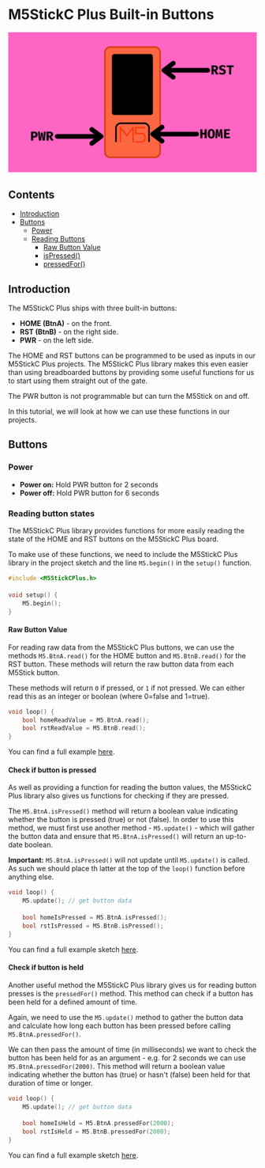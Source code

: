 # M5StickC Plus Built-in Buttons

![](images/M5Stick_Buttons.png)

## Contents

- [Introduction](#introduction)
- [Buttons](#buttons)
    - [Power](#power)
    - [Reading Buttons](#reading-button-states)
        - [Raw Button Value](#raw-button-value)
        - [isPressed()](#check-if-button-is-pressed)
        - [pressedFor()](#check-if-button-is-held)

## Introduction
The M5StickC Plus ships with three built-in buttons:

- **HOME (BtnA)** - on the front.
- **RST (BtnB)** - on the right side. 
- **PWR** - on the left side. 

The HOME and RST buttons can be programmed to be used as inputs in our M5StickC Plus projects. The M5StickC Plus library makes this even easier than using breadboarded buttons by providing some useful functions for us to start using them straight out of the gate.

The PWR button is not programmable but can turn the M5Stick on and off.

In this tutorial, we will look at how we can use these functions in our projects.

## Buttons
### Power

- **Power on:** Hold PWR button for 2 seconds
- **Power off:** Hold PWR button for 6 seconds

### Reading button states
The M5StickC Plus library provides functions for more easily reading the state of the HOME and RST buttons on the M5StickC Plus board.

To make use of these functions, we need to include the M5StickC Plus library in the project sketch and the line <code>M5.begin()</code> in the <code>setup()</code> function.

``` cpp
#include <M5StickCPlus.h>

void setup() {
    M5.begin();
}
```

#### Raw Button Value
For reading raw data from the M5StickC Plus buttons, we can use the methods <code>M5.BtnA.read()</code> for the HOME button and <code>M5.BtnB.read()</code> for the RST button. These methods will return the raw button data from each M5Stick button. 

These methods will return <code>0</code> if pressed, or <code>1</code> if not pressed. We can either read this as an integer or boolean (where 0=false and 1=true).

``` cpp
void loop() {
    bool homeReadValue = M5.BtnA.read();
    bool rstReadValue = M5.BtnB.read();
}
```

You can find a full example [here](M5_Buttons_Raw/M5_Buttons_Raw.ino).

#### Check if button is pressed
As well as providing a function for reading the button values, the M5StickC Plus library also gives us functions for checking if they are pressed.

The <code>M5.BtnA.isPressed()</code> method will return a boolean value indicating whether the button is pressed (true) or not (false). In order to use this method, we must first use another method - <code>M5.update()</code> - which will gather the button data and ensure that <code>M5.BtnA.isPressed()</code> will return an up-to-date boolean.

**Important:** <code>M5.BtnA.isPressed()</code> will not update until <code>M5.update()</code> is called. As such we should place th latter at the top of the <code>loop()</code> function before anything else.

``` cpp
void loop() {
    M5.update(); // get button data

    bool homeIsPressed = M5.BtnA.isPressed();
    bool rstIsPressed = M5.BtnB.isPressed();
}
```

You can find a full example sketch [here](M5_Buttons_IsPressed/M5_Buttons_IsPressed.ino).

#### Check if button is held
Another useful method the M5StickC Plus library gives us for reading button presses is the <code>pressedFor()</code> method. This method can check if a button has been held for a defined amount of time.

Again, we need to use the <code>M5.update()</code> method to gather the button data and calculate how long each button has been pressed before calling <code>M5.BtnA.pressedFor()</code>. 

We can then pass the amount of time (in milliseconds) we want to check the button has been held for as an argument - e.g. for 2 seconds we can use <code>M5.BtnA.pressedFor(2000)</code>. This method will return a boolean value indicating whether the button has (true) or hasn't (false) been held for that duration of time or longer.

``` cpp
void loop() {
    M5.update(); // get button data

    bool homeIsHeld = M5.BtnA.pressedFor(2000);
    bool rstIsHeld = M5.BtnB.pressedFor(2000);
}
```

You can find a full example sketch [here](M5_Buttons_IsHeld/M5_Buttons_IsHeld.ino).